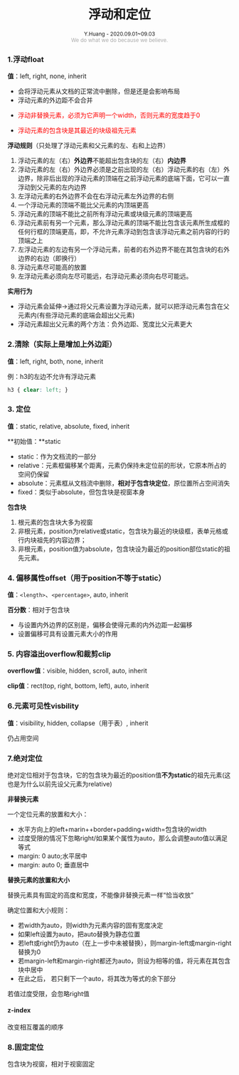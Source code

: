 <h1 style="text-align: center"> 浮动和定位 </h1> 
<div style="text-align: center"><small>Y.Huang - 2020.09.01~09.03</small>
</div>
<div style="text-align: center; color: #aaa;"><small>We do what we do because we believe.</small> </div>

### 1.浮动float
**值**：left, right, none, inherit

- 会将浮动元素从文档的正常流中删除，但是还是会影响布局
- 浮动元素的外边距不会合并
- <p style="color: red;">浮动非替换元素，必须为它声明一个width，否则元素的宽度趋于0</p>
- <p style="color: red;">浮动元素的包含块是其最近的块级祖先元素</p>

**浮动规则**（只处理了浮动元素和父元素的左、右和上边界）

1. 浮动元素的左（右）**外边界**不能超出包含块的左（右）**内边界**
2. 浮动元素的左（右）外边界必须是之前出现的左（右）浮动元素的右（左）外边界，除非后出现的浮动元素的顶端在之前浮动元素的底端下面，它可以一直浮动到父元素的左内边界
3. 左浮动元素的右外边界不会在右浮动元素左外边界的右侧
4. 一个浮动元素的顶端不能比父元素的内顶端更高
5. 浮动元素的顶端不能比之前所有浮动元素或块级元素的顶端更高
6. 浮动元素前有另一个元素，那么浮动元素的顶端不能比包含该元素所生成框的任何行框的顶端更高，即，不允许元素浮动到包含该浮动元素之前内容的行的顶端之上
7. 左浮动元素的左边有另一个浮动元素，前者的右外边界不能在其包含块的右外边界的右边（即换行）
8. 浮动元素尽可能高的放置
9. 左浮动元素必须向左尽可能远，右浮动元素必须向右尽可能远。 

**实用行为**

- 浮动元素会延伸->通过将父元素设置为浮动元素，就可以把浮动元素包含在父元素内(有些浮动元素的底端会超出父元素)
- 浮动元素超出父元素的两个方法：负外边距、宽度比父元素更大

### 2.清除（实际上是增加上外边距）

**值**：left, right, both, none, inherit

例：h3的左边不允许有浮动元素
```css
h3 { clear: left; }
```
### 3. 定位
**值**：static, relative, absolute, fixed, inherit

**初始值：**static

- static：作为文档流的一部分
- relative：元素框偏移某个距离，元素仍保持未定位前的形状，它原本所占的空间仍保留
- absolute：元素框从文档流中删除，**相对于包含块定位**，原位置所占空间消失
- fixed：类似于absolute，但包含块是视窗本身

**包含块**

1. 根元素的包含块大多为视窗
2. 非根元素，position为relative或static，包含块为最近的块级框，表单元格或行内块祖先的内容边界；
3. 非根元素，position值为absolute，包含块设为最近的position部位static的祖先元素。

### 4. 偏移属性offset（用于position不等于static）
**值**：`<length>`、`<percentage>`, auto, inherit

**百分数**：相对于包含块

- 与设置内外边界的区别是，偏移会使得元素的内外边距一起偏移
- 设置偏移可具有设置元素大小的作用


### 5. 内容溢出overflow和裁剪clip

**overflow值**：visible, hidden, scroll, auto, inherit

**clip值**：rect(top, right, bottom, left), auto, inherit

### 6.元素可见性visbility
**值**：visibility, hidden, collapse（用于表）, inherit

仍占用空间

### 7.绝对定位

绝对定位相对于包含块，它的包含块为最近的position值**不为static**的祖先元素(这也是为什么以前先设父元素为relative)

**非替换元素**

一个定位元素的放置和大小：

- 水平方向上的left+marin++border+padding+width=包含块的width
- 过度受限的情况下忽略right/如果某个属性为auto，那么会调整auto值以满足等式
- margin: 0 auto;水平居中
- margin: auto 0; 垂直居中


**替换元素的放置和大小**

替换元素具有固定的高度和宽度，不能像非替换元素一样“恰当收放”

确定位置和大小规则：

- 若width为auto，则width为元素内容的固有宽度决定
- 如果left设置为auto，把auto替换为静态位置
- 若left或right仍为auto（在上一步中未被替换），则margin-left或margin-right替换为0
- 若margin-left和margin-right都还为auto，则设为相等的值，将元素在其包含块中居中
- 在此之后， 若只剩下一个auto，将其改为等式的余下部分

若值过度受限，会忽略right值


#### z-index
改变相互覆盖的顺序

### 8.固定定位
包含块为视窗，相对于视窗固定